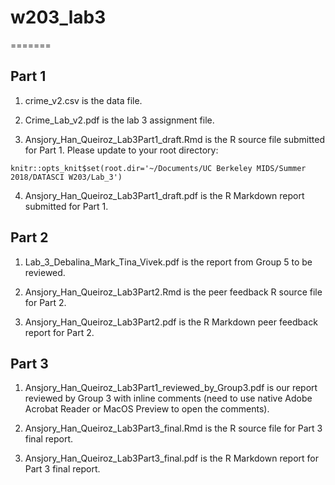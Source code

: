 # w203_lab3
=======

Part 1
------
1. crime_v2.csv is the data file.

2. Crime_Lab_v2.pdf is the lab 3 assignment file.

3. Ansjory_Han_Queiroz_Lab3Part1_draft.Rmd is the R source file submitted for Part 1. Please update to your root directory:

```{r setup, include=FALSE}
knitr::opts_knit$set(root.dir='~/Documents/UC Berkeley MIDS/Summer 2018/DATASCI W203/Lab_3')
```

4. Ansjory_Han_Queiroz_Lab3Part1_draft.pdf is the R Markdown report submitted for Part 1.


Part 2
------
1. Lab_3_Debalina_Mark_Tina_Vivek.pdf is the report from Group 5 to be reviewed.

2. Ansjory_Han_Queiroz_Lab3Part2.Rmd is the peer feedback R source file for Part 2.

3. Ansjory_Han_Queiroz_Lab3Part2.pdf is the R Markdown peer feedback report for Part 2.


Part 3
------
1. Ansjory_Han_Queiroz_Lab3Part1_reviewed_by_Group3.pdf is our report reviewed by Group 3 with inline comments (need to use native Adobe Acrobat Reader or MacOS Preview to open the comments).

2. Ansjory_Han_Queiroz_Lab3Part3_final.Rmd is the R source file for Part 3 final report.

3. Ansjory_Han_Queiroz_Lab3Part3_final.pdf is the R Markdown report for Part 3 final report.
